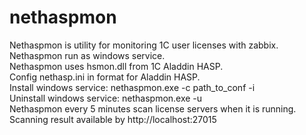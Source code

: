 # nethaspmon
Nethaspmon is utility for monitoring 1C user licenses with zabbix.
</br>
Nethaspmon run as windows service. 
</br>
Nethaspmon uses hsmon.dll from 1C Aladdin HASP.
</br>
Config nethasp.ini in format for Aladdin HASP.
</br>
Install windows service: nethaspmon.exe -c path_to_conf -i
</br>
Uninstall windows service: nethaspmon.exe -u
</br>
Nethaspmon every 5 minutes scan license servers when it is running.
</br>
Scanning result available by http://localhost:27015
</br>
